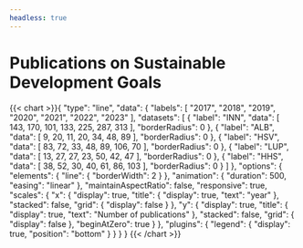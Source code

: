 ```yaml
---
headless: true
---
```

<h1>Publications on Sustainable Development Goals</h1>
{{< chart >}}{
    "type": "line",
    "data": {
        "labels": [
            "2017",
            "2018",
            "2019",
            "2020",
            "2021",
            "2022",
            "2023"
        ],
        "datasets": [
            {
                "label": "INN",
                "data": [
                    143,
                    170,
                    101,
                    133,
                    225,
                    287,
                    313
                ],
                "borderRadius": 0
            },
            {
                "label": "ALB",
                "data": [
                    9,
                    20,
                    11,
                    20,
                    34,
                    48,
                    89
                ],
                "borderRadius": 0
            },
            {
                "label": "HSV",
                "data": [
                    83,
                    72,
                    33,
                    48,
                    89,
                    106,
                    70
                ],
                "borderRadius": 0
            },
            {
                "label": "LUP",
                "data": [
                    13,
                    27,
                    27,
                    23,
                    50,
                    42,
                    47
                ],
                "borderRadius": 0
            },
            {
                "label": "HHS",
                "data": [
                    38,
                    52,
                    30,
                    40,
                    61,
                    86,
                    103
                ],
                "borderRadius": 0
            }
        ]
    },
    "options": {
        "elements": {
            "line": {
                "borderWidth": 2
            }
        },
        "animation": {
            "duration": 500,
            "easing": "linear"
        },
        "maintainAspectRatio": false,
        "responsive": true,
        "scales": {
            "x": {
                "display": true,
                "title": {
                    "display": true,
                    "text": "year"
                },
                "stacked": false,
                "grid": {
                    "display": false
                }
            },
            "y": {
                "display": true,
                "title": {
                    "display": true,
                    "text": "Number of publications"
                },
                "stacked": false,
                "grid": {
                    "display": false
                },
                "beginAtZero": true
            }
        },
        "plugins": {
            "legend": {
                "display": true,
                "position": "bottom"
            }
        }
    }
}
{{< /chart >}}
